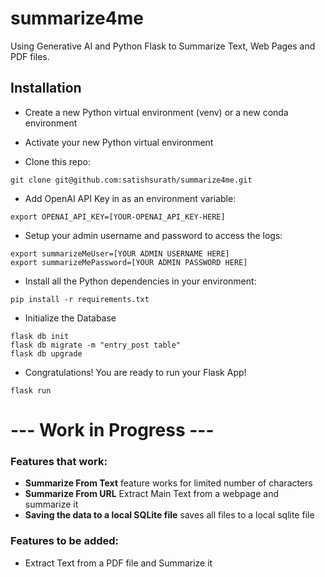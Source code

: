 # summarize4me

Using Generative AI and Python Flask to Summarize Text, Web Pages and PDF files.

## Installation

- Create a new Python virtual environment (venv) or a new conda environment
- Activate your new Python virtual environment
  

- Clone this repo:
```shell
git clone git@github.com:satishsurath/summarize4me.git
```
- Add OpenAI API Key in as an environment variable:
```shell
export OPENAI_API_KEY=[YOUR-OPENAI_API_KEY-HERE]
```
- Setup your admin username and password to access the logs:
```shell
export summarizeMeUser=[YOUR ADMIN USERNAME HERE]
export summarizeMePassword=[YOUR ADMIN PASSWORD HERE]
```
- Install all the Python dependencies in your environment:
```shell
pip install -r requirements.txt
```
- Initialize the Database 
```shell
flask db init
flask db migrate -m "entry_post table"
flask db upgrade
```
- Congratulations! You are ready to run your Flask App!
```shell
flask run
```

# --- Work in Progress --- 

### Features that work:
- **Summarize From Text** feature works for limited number of characters
- **Summarize From URL** Extract Main Text from a webpage and summarize it
- **Saving the data to a local SQLite file** saves all files to a local sqlite file

### Features to be added:

- Extract Text from a PDF file and Summarize it